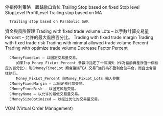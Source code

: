  停損停利策略　跟踪敞口倉位
      Trailing Stop based on fixed Stop level
         StopLevel 
         ProfitLevel
      Trailing stop based on MA
      
      Trailing stop based on Parabolic SAR   
       
         
      
資金與風險管理
         Trading with fixed trade volume
            Lots – 以手數計算交易量
            Percent – 允許的最大風險百分比。
         Trading with fixed trade margin
         Trading with fixed trade risk
         Trading with minmal allowed trade volume
            Percent 
         Trading with optimize trade volume
            Decrease Factor
            Percent
            

      
      CMoneyFixedLot – 以固定交易量交易。
         如果Inp_Money_FixLot_Percent 參數中指定了一個損失（作為當前資產淨值一個給定的百分比），則CMoneyFixedLot 類會建議“EA 交易”強行為不盈利倉位平倉，而且也會這樣執行。
         Money_FixLot_Percent 與Money_FixLot_Lots 輸入參數
      CMoneyFixedMargin – 以固定预付款交易。
      CMoneyFixedRisk – 以固定风险交易。
      CMoneyNone – 以允许的最低交易量交易。
      CMoneySizeOptimized – 以经过优化的交易量交易。
  
  
  VOM (Virtual Order Management)

